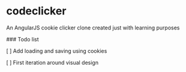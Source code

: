 codeclicker
===========

An AngularJS cookie clicker clone created just with learning purposes

### Todo list

[  ] Add loading and saving using cookies

[  ] First iteration around visual design
